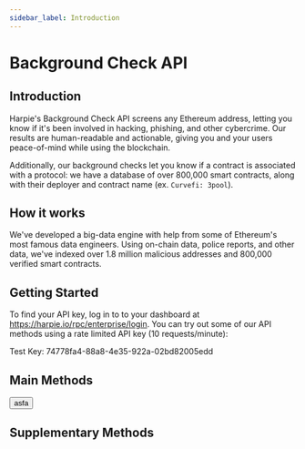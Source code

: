 ```yaml
---
sidebar_label: Introduction
---
```

# Background Check API
## Introduction

Harpie's Background Check API screens any Ethereum address, letting you know if it's been involved in hacking, phishing, and other cybercrime. Our results are human-readable and actionable, giving you and your users peace-of-mind while using the blockchain.

Additionally, our background checks let you know if a contract is associated with a protocol: we have a database of over 800,000 smart contracts, along with their deployer and contract name (ex. `Curvefi: 3pool`).

## How it works
We've developed a big-data engine with help from some of Ethereum's most famous data engineers. Using on-chain data, police reports, and other data, we've indexed over 1.8 million malicious addresses and 800,000 verified smart contracts.

## Getting Started
To find your API key, log in to to your dashboard at https://harpie.io/rpc/enterprise/login. You can try out some of our API methods using a rate limited API key (10 requests/minute):

Test Key: 74778fa4-88a8-4e35-922a-02bd82005edd

## Main Methods

<button classsName="p-5 text-red">asfa</button>
## Supplementary Methods